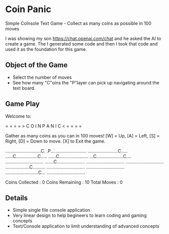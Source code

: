 # Coin Panic
 Simple Colnsole Text Game - Collect as many coins as possible in 100 moves

I was showing my son https://chat.openai.com/chat and he asked the AI to create a game. The I generated some code and then I took that code and used it as the foundation for this game. 

## Object of the Game
* Select the number of moves 
* See how many "C"oins the "P"layer can pick up navigating around the text board. 

## Game Play

Welcome to:

 = = = = > C O I N  P A N I C  < = = = =

Gather as many coins as you can in 100 moves!
[W] = Up, [A] = Left, [S] = Right, [D] = Down to move.
[X] to Exit the game.

............................C.
.P............................
........................C.....
......C.................C.....
......C.......................
...C.....................C....
..............................
.......C......................
..............................
..............................
...................C..........
..............................
..............................
..........................C...
..............................

Coins Collected : 0
Coins Remaining : 10
Total Moves     : 0


## Details
* Simple single file console application
* Very linear design to help begineers to learn coding and gaming concepts 
* Text/Console application to limit understanding of advanced concepts 

